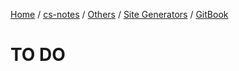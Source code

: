 [Home](https://mengxianbin.github.io) /
[cs-notes](https://mengxianbin.github.io/cs-notes/site) /
[Others](https://mengxianbin.github.io/cs-notes/site/Others) /
[Site Generators](https://mengxianbin.github.io/cs-notes/site/Others/Site%20Generators) /
[GitBook](https://mengxianbin.github.io/cs-notes/site/Others/Site%20Generators/GitBook)

# TO DO
